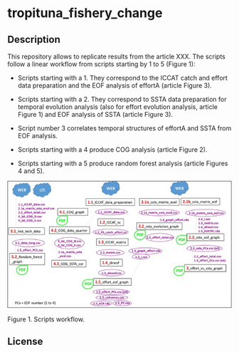 # tropituna_fishery_change

## Description

This repository allows to replicate results from the article XXX. The scripts follow a linear workflow from scripts starting by 1 to 5 (Figure 1):

* Scripts starting with a 1. They correspond to the ICCAT catch and effort data preparation and the EOF analysis of effortA (article Figure 3).

* Scripts starting with a 2. They correspond to SSTA data preparation for temporal evolution analysis (also for effort evolution analysis, article Figure 1) and EOF analysis of SSTA (article Figure 3).

* Script number 3 correlates temporal structures of effortA and SSTA from EOF analysis.

* Scripts starting with a 4 produce COG analysis (article Figure 2).

* Scripts starting with a 5 produce random forest analysis (article Figures 4 and 5).


![](images/outline_scripts.jpg)

Figure 1. Scripts workflow.

## License
